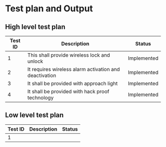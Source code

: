 
# Test plan and Output

## High level test plan

| Test ID | Description | Status |
|--------|--------------|--------|
| 1 | This shall provide wireless lock and unlock | Implemented |
| 2 | It requires wireless alarm activation and deactivation| Implemented |
| 3| It shall be provided with approach light|Implemented|
| 4 | It shall be provided with hack proof technology|Implemented|

## Low level test plan

| Test ID | Description | Status |
|---------|-------------|--------|
| 1 | 


